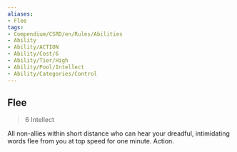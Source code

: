 ```yaml
---
aliases:
- Flee
tags:
- Compendium/CSRD/en/Rules/Abilities
- Ability
- Ability/ACTION
- Ability/Cost/6
- Ability/Tier/High
- Ability/Pool/Intellect
- Ability/Categories/Control
---
```


  
## Flee  
>6  Intellect  
  
All non-allies within short distance who can hear your dreadful, intimidating words flee from you at top speed for one minute. Action.